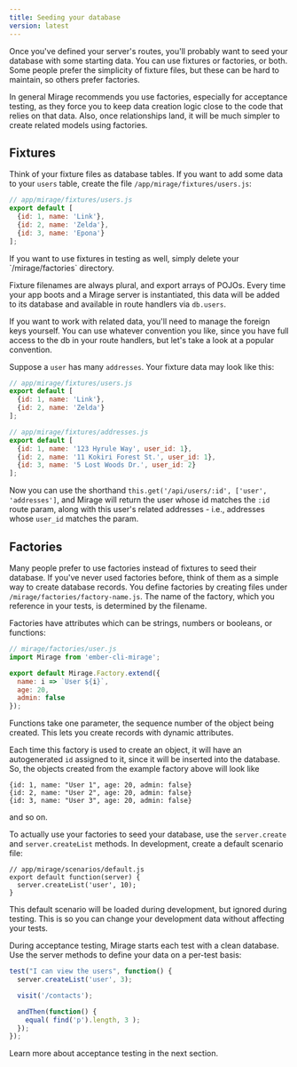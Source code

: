 ```yaml
---
title: Seeding your database
version: latest
---
```


Once you've defined your server's routes, you'll probably want to seed your database with some starting data. You can use fixtures or factories, or both. Some people prefer the simplicity of fixture files, but these can be hard to maintain, so others prefer factories.

In general Mirage recommends you use factories, especially for acceptance testing, as they force you to keep data creation logic close to the code that relies on that data. Also, once relationships land, it will be much simpler to create related models using factories.

## Fixtures

Think of your fixture files as database tables. If you want to add some data to your `users` table, create the file `/app/mirage/fixtures/users.js`:

```js
// app/mirage/fixtures/users.js
export default [
  {id: 1, name: 'Link'},
  {id: 2, name: 'Zelda'},
  {id: 3, name: 'Epona'}
];
```

<aside class='Docs-page__aside'>
  <p>If you want to use fixtures in testing as well, simply delete your `/mirage/factories` directory.</p>
</aside>

Fixture filenames are always plural, and export arrays of POJOs. Every time your app boots and a Mirage server is instantiated, this data will be added to its database and available in route handlers via `db.users`.

If you want to work with related data, you'll need to manage the foreign keys yourself. You can use whatever convention you like, since you have full access to the db in your route handlers, but let's take a look at a popular convention.

Suppose a `user` has many `addresses`. Your fixture data may look like this:

```js
// app/mirage/fixtures/users.js
export default [
  {id: 1, name: 'Link'},
  {id: 2, name: 'Zelda'}
];

// app/mirage/fixtures/addresses.js
export default [
  {id: 1, name: '123 Hyrule Way', user_id: 1},
  {id: 2, name: '11 Kokiri Forest St.', user_id: 1},
  {id: 3, name: '5 Lost Woods Dr.', user_id: 2}
];
```

Now you can use the shorthand `this.get('/api/users/:id', ['user', 'addresses']`, and Mirage will return the user whose id matches the `:id` route param, along with this user's related addresses - i.e., addresses whose `user_id` matches the param.

## Factories

Many people prefer to use factories instead of fixtures to seed their database. If you've never used factories before, think of them as a simple way to create database records. You define factories by creating files under `/mirage/factories/factory-name.js`. The name of the factory, which you reference in your tests, is determined by the filename.

Factories have attributes which can be strings, numbers or booleans, or functions:

```js
// mirage/factories/user.js
import Mirage from 'ember-cli-mirage';

export default Mirage.Factory.extend({
  name: i => `User ${i}`,
  age: 20,
  admin: false
});
```

Functions take one parameter, the sequence number of the object being created. This lets you create records with dynamic attributes.

Each time this factory is used to create an object, it will have an autogenerated `id` assigned to it, since it will be inserted into the database. So, the objects created from the example factory above will look like

    {id: 1, name: "User 1", age: 20, admin: false}
    {id: 2, name: "User 2", age: 20, admin: false}
    {id: 3, name: "User 3", age: 20, admin: false}

and so on.

To actually use your factories to seed your database, use the `server.create` and `server.createList` methods. In development, create a default scenario file:

```
// app/mirage/scenarios/default.js
export default function(server) {
  server.createList('user', 10);
}
```

This default scenario will be loaded during development, but ignored during testing. This is so you can change your development data without affecting your tests.

During acceptance testing, Mirage starts each test with a clean database. Use the server methods to define your data on a per-test basis:

```js
test("I can view the users", function() {
  server.createList('user', 3);

  visit('/contacts');

  andThen(function() {
    equal( find('p').length, 3 );
  });
});
```

Learn more about acceptance testing in the next section.
